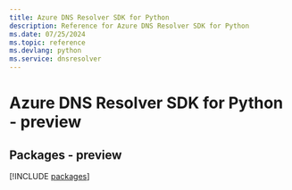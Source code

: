 ```yaml
---
title: Azure DNS Resolver SDK for Python
description: Reference for Azure DNS Resolver SDK for Python
ms.date: 07/25/2024
ms.topic: reference
ms.devlang: python
ms.service: dnsresolver
---
```

# Azure DNS Resolver SDK for Python - preview
## Packages - preview
[!INCLUDE [packages](dns-resolver-index.md)]